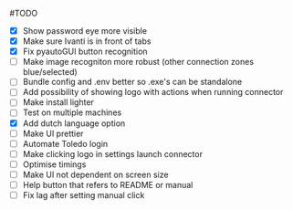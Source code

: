 #TODO

- [x] Show password eye more visible
- [x] Make sure Ivanti is in front of tabs
- [x] Fix pyautoGUI button recognition
- [ ] Make image recogniton more robust (other connection zones blue/selected)
- [ ] Bundle config and .env better so .exe's can be standalone
- [ ] Add possibility of showing logo with actions when running connector
- [ ] Make install lighter
- [ ] Test on multiple machines
- [x] Add dutch language option
- [ ] Make UI prettier
- [ ] Automate Toledo login
- [ ] Make clicking logo in settings launch connector
- [ ] Optimise timings
- [ ] Make UI not dependent on screen size
- [ ] Help button that refers to README or manual
- [ ] Fix lag after setting manual click